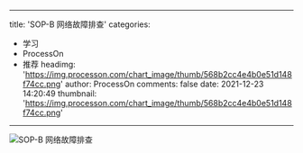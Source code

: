 
---
title: 'SOP-B 网络故障排查'
categories: 
 - 学习
 - ProcessOn
 - 推荐
headimg: 'https://img.processon.com/chart_image/thumb/568b2cc4e4b0e51d148f74cc.png'
author: ProcessOn
comments: false
date: 2021-12-23 14:20:49
thumbnail: 'https://img.processon.com/chart_image/thumb/568b2cc4e4b0e51d148f74cc.png'
---

<div>   
<img class="thumb" alt="SOP-B 网络故障排查" src="https://img.processon.com/chart_image/thumb/568b2cc4e4b0e51d148f74cc.png" referrerpolicy="no-referrer">
<p></p>  
</div>
            
